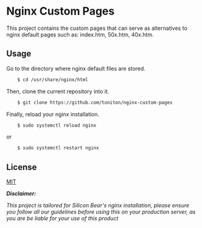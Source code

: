 # Nginx Custom Pages
This project contains the custom pages that can serve as alternatives to nginx default pages such as: index.htm, 50x.htm, 40x.htm.

## Usage ##
Go to the directory where nginx default files are stored.
```sh
    $ cd /usr/share/nginx/html
```

Then, clone the current repository into it.
```sh
    $ git clone https://github.com/toniton/nginx-custom-pages
```
Finally, reload your nginx installation.
```sh
    $ sudo systemctl reload nginx
```
or
```sh
    $ sudo systemctl restart nginx
```

## License
[MIT](https://choosealicense.com/licenses/mit/)

***Disclaimer:***

*This project is tailored for Silicon Bear's nginx installation, please ensure you follow all our guidelines before using this on your production server, as you are be liable for your use of this product*

